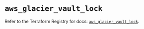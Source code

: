 # `aws_glacier_vault_lock`

Refer to the Terraform Registry for docs: [`aws_glacier_vault_lock`](https://registry.terraform.io/providers/hashicorp/aws/6.8.0/docs/resources/glacier_vault_lock).
